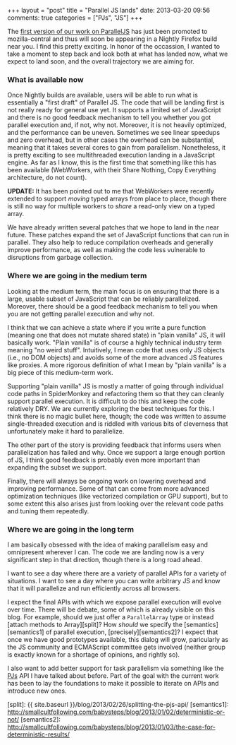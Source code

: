 +++
layout = "post"
title = "Parallel JS lands"
date: 2013-03-20 09:56
comments: true
categories = ["PJs", "JS"]
+++

The [first version of our work on ParallelJS][bug829602] has just been
promoted to mozilla-central and thus will soon be appearing in a
Nightly Firefox build near you.  I find this pretty exciting.  In
honor of the occassion, I wanted to take a moment to step back and
look both at what has landed now, what we expect to land soon, and the
overall trajectory we are aiming for.

[bug829602]: https://bugzilla.mozilla.org/show_bug.cgi?id=829602

<!-- more -->

### What is available now

Once Nightly builds are available, users will be able to run what is
essentially a "first draft" of Parallel JS.  The code that will be
landing first is not really ready for general use yet.  It supports a
limited set of JavaScript and there is no good feedback mechanism to
tell you whether you got parallel execution and, if not, why not.
Moreover, it is not heavily optimized, and the performance can be
uneven.  Sometimes we see linear speedups and zero overhead, but in
other cases the overhead can be substantial, meaning that it takes
several cores to gain from parallelism.  Nonetheless, it is pretty
exciting to see multithreaded execution landing in a JavaScript
engine.  As far as I know, this is the first time that something like
this has been available (WebWorkers, with their Share Nothing, Copy
Everything architecture, do not count).

**UPDATE:** It has been pointed out to me that WebWorkers were
recently extended to support *moving* typed arrays from place to
place, though there is still no way for multiple workers to *share* a
read-only view on a typed array.

We have already written several patches that we hope to land in the
near future.  These patches expand the set of JavaScript functions
that can run in parallel.  They also help to reduce compilation
overheads and generally improve performance, as well as making the
code less vulnerable to disruptions from garbage collection.

### Where we are going in the medium term

Looking at the medium term, the main focus is on ensuring that there
is a large, usable subset of JavaScript that can be reliably
parallelized.  Moreover, there should be a good feedback mechanism to
tell you when you are not getting parallel execution and why not.

I think that we can achieve a state where if you write a pure function
(meaning one that does not mutate shared state) in "plain vanilla" JS,
it will basically work.  "Plain vanilla" is of course a highly
technical industry term meaning "no weird stuff".  Intuitively, I mean
code that uses only JS objects (i.e., no DOM objects) and avoids some
of the more advanced JS features like proxies. A more rigorous
definition of what I mean by "plain vanilla" is a big piece of this
medium-term work.

Supporting "plain vanilla" JS is mostly a matter of going through
individual code paths in SpiderMonkey and refactoring them so that
they can cleanly support parallel execution.  It is difficult to do
this and keep the code relatively DRY.  We are currently exploring the
best techniques for this.  I think there is no magic bullet here,
though; the code was written to assume single-threaded execution and
is riddled with various bits of cleverness that unfortunately make it
hard to parallelize.

The other part of the story is providing feedback that informs users
when parallelization has failed and why.  Once we support a large
enough portion of JS, I think good feedback is probably even more
important than expanding the subset we support.

Finally, there will always be ongoing work on lowering overhead and
improving performance.  Some of that can come from more advanced
optimization techniques (like vectorized compilation or GPU support),
but to some extent this also arises just from looking over the
relevant code paths and tuning them repeatedly.

### Where we are going in the long term

I am basically obsessed with the idea of making parallelism easy and
omnipresent wherever I can.  The code we are landing now is a very
significant step in that direction, though there is a long road ahead.

I want to see a day where there are a variety of parallel APIs for a
variety of situations.  I want to see a day where you can write
arbitrary JS and know that it will parallelize and run efficiently
across all browsers.

I expect the final APIs with which we expose parallel execution will
evolve over time.  There will be debate, some of which is already
visible on this blog.  For example, should we just offer a
`ParallelArray` type or instead [attach methods to Array][split]?  How
*should* we specify the [semantics][semantics1] of parallel execution,
[precisely][semantics2]?  I expect that once we have good prototypes
available, this dialog will grow, paricularly as the JS community and
ECMAScript committee gets involved (neither group is exactly known for
a shortage of opinions, and rightly so).

I also want to add better support for task parallelism via something
like the [PJs][pjs] API I have talked about before.  Part of the goal
with the current work has been to lay the foundations to make it
possible to iterate on APIs and introduce new ones.

[pjs]: http://smallcultfollowing.com/babysteps/blog/2012/01/09/parallel-javascript/
[split]: {{ site.baseurl }}/blog/2013/02/26/splitting-the-pjs-api/
[semantics1]: http://smallcultfollowing.com/babysteps/blog/2013/01/02/deterministic-or-not/ 
[semantics2]: http://smallcultfollowing.com/babysteps/blog/2013/01/03/the-case-for-deterministic-results/
